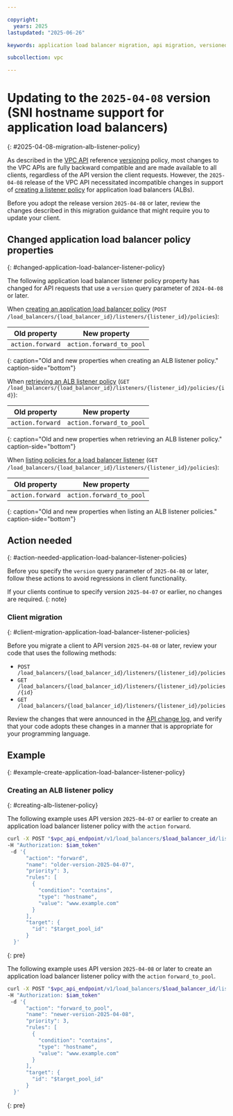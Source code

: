 ```yaml
---

copyright:
  years: 2025
lastupdated: "2025-06-26"

keywords: application load balancer migration, api migration, versioned change

subcollection: vpc

---
```


# Updating to the `2025-04-08` version (SNI hostname support for application load balancers)
{: #2025-04-08-migration-alb-listener-policy}

As described in the [VPC API](/apidocs/vpc/latest) reference [versioning](/apidocs/vpc#api-versioning) policy, most changes to the VPC APIs are fully backward compatible and are made available to all clients, regardless of the API version the client requests. However, the `2025-04-08` release of the VPC API necessitated incompatible changes in support of [creating a listener policy](/apidocs/vpc/latest#create-load-balancer-listener-policy) for application load balancers (ALBs).

Before you adopt the release version `2025-04-08` or later, review the changes described in this migration guidance that might require you to update your client.

## Changed application load balancer policy properties
{: #changed-application-load-balancer-listener-policy}

The following application load balancer listener policy property has changed for API requests that use a `version` query parameter of `2024-04-08` or later.

When [creating an application load balancer policy](/apidocs/vpc/latest#create-load-balancer-listener) (`POST /load_balancers/{load_balancer_id}/listeners/{listener_id}/policies`):

| Old property           |        New property      |
|------------------------|--------------------------|
|   `action.forward`     | `action.forward_to_pool` |
{: caption="Old and new properties when creating an ALB listener policy." caption-side="bottom"}

When [retrieving an ALB listener policy](/apidocs/vpc/latest#get-load-balancer-listener-policy) (`GET /load_balancers/{load_balancer_id}/listeners/{listener_id}/policies/{id}`):

| Old property           |        New property      |
|------------------------|--------------------------|
|   `action.forward`     | `action.forward_to_pool` |
{: caption="Old and new properties when retrieving an ALB listener policy." caption-side="bottom"}


When [listing policies for a load balancer listener](/apidocs/vpc/latest#list-load-balancer-listener-policies) (`GET /load_balancers/{load_balancer_id}/listeners/{listener_id}/policies`):

| Old property           |        New property      |
|------------------------|--------------------------|
|   `action.forward`     | `action.forward_to_pool` |
{: caption="Old and new properties when listing an ALB listener policies." caption-side="bottom"}

## Action needed
{: #action-needed-application-load-balancer-listener-policies}

Before you specify the `version` query parameter of `2025-04-08` or later, follow these actions to avoid regressions in client functionality.

If your clients continue to specify version `2025-04-07` or earlier, no changes are required.
{: note}


### Client migration
{: #client-migration-application-load-balancer-listener-policies}

Before you migrate a client to API version `2025-04-08` or later, review your code that uses the following methods:

- `POST /load_balancers/{load_balancer_id}/listeners/{listener_id}/policies`
- `GET /load_balancers/{load_balancer_id}/listeners/{listener_id}/policies/{id}`
- `GET /load_balancers/{load_balancer_id}/listeners/{listener_id}/policies`

Review the changes that were announced in the [API change log](/docs/vpc?topic=vpc-api-change-log#version-2025-04-08), and verify that your code adopts these changes in a manner that is appropriate for your programming language.

## Example
{: #example-create-application-load-balancer-listener-policy}

### Creating an ALB listener policy
{: #creating-alb-listener-policy}

The following example uses API version `2025-04-07` or earlier to create an application load balancer listener policy with the `action` `forward`.

```sh
curl -X POST "$vpc_api_endpoint/v1/load_balancers/$load_balancer_id/listeners/$listener_id/policies?version=2025-04-07&generation=2"
-H "Authorization: $iam_token"
 -d '{
      "action": "forward",
      "name": "older-version-2025-04-07",
      "priority": 3,
      "rules": [
        {
          "condition": "contains",
          "type": "hostname",
          "value": "www.example.com"
        }
      ],
      "target": {
        "id": "$target_pool_id"
      }
  }'
```
{: pre}

The following example uses API version `2025-04-08` or later to create an application load balancer listener policy with the `action` `forward_to_pool`.
```sh
curl -X POST "$vpc_api_endpoint/v1/load_balancers/$load_balancer_id/listeners/$listener_id/policies?version=2025-04-08&generation=2"
-H "Authorization: $iam_token"
 -d '{
      "action": "forward_to_pool",
      "name": "newer-version-2025-04-08",
      "priority": 3,
      "rules": [
        {
          "condition": "contains",
          "type": "hostname",
          "value": "www.example.com"
        }
      ],
      "target": {
        "id": "$target_pool_id"
      }
  }'
```
{: pre}
